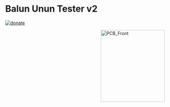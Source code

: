 # Balun Unun Tester v2
  
[![donate](https://img.shields.io/badge/donate-PayPal-blue.svg)](https://www.paypal.me/Sinclair81)

<!-- markdownlint-disable MD033 -->
<img src="https://github.com/Sinclair81/BalunUnunTester/blob/main/PCB_Front.png" align="right" alt="PCB_Front" height="227" width="202">
<!-- markdownlint-enable MD033 -->
